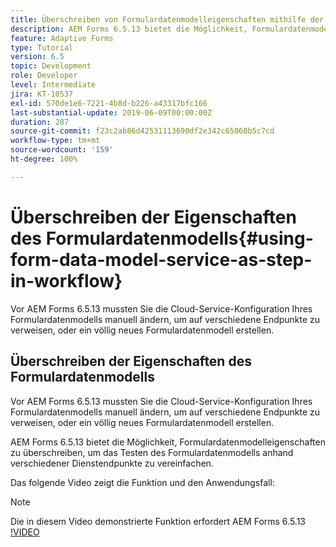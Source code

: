 ```yaml
---
title: Überschreiben von Formulardatenmodelleigenschaften mithilfe der OSGi-Konfiguration
description: AEM Forms 6.5.13 bietet die Möglichkeit, Formulardatenmodelleigenschaften zu überschreiben, um das Testen eines Formulardatenmodells mit verschiedenen Endpunkten zu vereinfachen.
feature: Adaptive Forms
type: Tutorial
version: 6.5
topic: Development
role: Developer
level: Intermediate
jira: KT-10537
exl-id: 570de1e6-7221-4b8d-b226-a43317bfc166
last-substantial-update: 2019-06-09T00:00:00Z
duration: 287
source-git-commit: f23c2ab86d42531113690df2e342c65060b5c7cd
workflow-type: tm+mt
source-wordcount: '159'
ht-degree: 100%

---
```


# Überschreiben der Eigenschaften des Formulardatenmodells{#using-form-data-model-service-as-step-in-workflow}

Vor AEM Forms 6.5.13 mussten Sie die Cloud-Service-Konfiguration Ihres Formulardatenmodells manuell ändern, um auf verschiedene Endpunkte zu verweisen, oder ein völlig neues Formulardatenmodell erstellen.

## Überschreiben der Eigenschaften des Formulardatenmodells

Vor AEM Forms 6.5.13 mussten Sie die Cloud-Service-Konfiguration Ihres Formulardatenmodells manuell ändern, um auf verschiedene Endpunkte zu verweisen, oder ein völlig neues Formulardatenmodell erstellen.

AEM Forms 6.5.13 bietet die Möglichkeit, Formulardatenmodelleigenschaften zu überschreiben, um das Testen des Formulardatenmodells anhand verschiedener Dienstendpunkte zu vereinfachen.

Das folgende Video zeigt die Funktion und den Anwendungsfall:

>[!NOTE]
>Die in diesem Video demonstrierte Funktion erfordert AEM Forms 6.5.13
>[!VIDEO](https://video.tv.adobe.com/v/343762?quality=12&learn=on)
